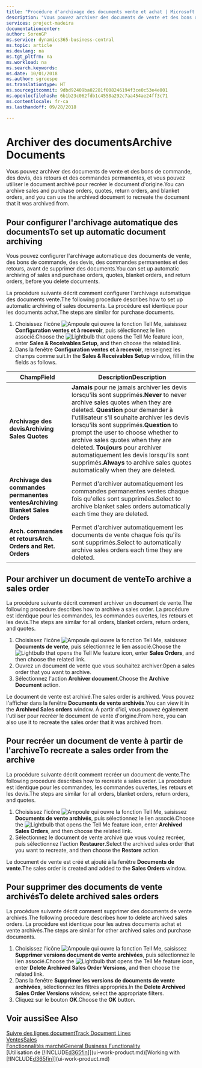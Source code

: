 ```yaml
---
title: "Procédure d'archivage des documents vente et achat | Microsoft Docs"
description: "Vous pouvez archiver des documents de vente et des bons de commande, des devis, des retours et des commandes permanentes, et vous pouvez utiliser le document archivé pour recréer le document d'origine."
services: project-madeira
documentationcenter: 
author: SorenGP
ms.service: dynamics365-business-central
ms.topic: article
ms.devlang: na
ms.tgt_pltfrm: na
ms.workload: na
ms.search.keywords: 
ms.date: 10/01/2018
ms.author: sgroespe
ms.translationtype: HT
ms.sourcegitcommit: 9dbd92409ba02281f008246194f3ce0c53e4e001
ms.openlocfilehash: 6b1b23c062fdb1c4558a292c7aa454ae24ff3c71
ms.contentlocale: fr-ca
ms.lasthandoff: 09/28/2018

---
```

# <a name="archive-documents"></a><span data-ttu-id="5c3a8-103">Archiver des documents</span><span class="sxs-lookup"><span data-stu-id="5c3a8-103">Archive Documents</span></span>
<span data-ttu-id="5c3a8-104">Vous pouvez archiver des documents de vente et des bons de commande, des devis, des retours et des commandes permanentes, et vous pouvez utiliser le document archivé pour recréer le document d'origine.</span><span class="sxs-lookup"><span data-stu-id="5c3a8-104">You can archive sales and purchase orders, quotes, return orders, and blanket orders, and you can use the archived document to recreate the document that it was archived from.</span></span>

## <a name="to-set-up-automatic-document-archiving"></a><span data-ttu-id="5c3a8-105">Pour configurer l'archivage automatique des documents</span><span class="sxs-lookup"><span data-stu-id="5c3a8-105">To set up automatic document archiving</span></span>  
<span data-ttu-id="5c3a8-106">Vous pouvez configurer l'archivage automatique des documents de vente, des bons de commande, des devis, des commandes permanentes et des retours, avant de supprimer des documents.</span><span class="sxs-lookup"><span data-stu-id="5c3a8-106">You can set up automatic archiving of sales and purchase orders, quotes, blanket orders, and return orders, before you delete documents.</span></span>

<span data-ttu-id="5c3a8-107">La procédure suivante décrit comment configurer l'archivage automatique des documents vente.</span><span class="sxs-lookup"><span data-stu-id="5c3a8-107">The following procedure describes how to set up automatic archiving of sales documents.</span></span> <span data-ttu-id="5c3a8-108">La procédure est identique pour les documents achat.</span><span class="sxs-lookup"><span data-stu-id="5c3a8-108">The steps are similar for purchase documents.</span></span>
1.  <span data-ttu-id="5c3a8-109">Choisissez l'icône ![Ampoule qui ouvre la fonction Tell Me](media/ui-search/search_small.png "Dites-moi ce que vous voulez faire"), saisissez **Configuration ventes et à recevoir**, puis sélectionnez le lien associé.</span><span class="sxs-lookup"><span data-stu-id="5c3a8-109">Choose the ![Lightbulb that opens the Tell Me feature](media/ui-search/search_small.png "Tell me what you want to do") icon, enter **Sales & Receivables Setup**, and then choose the related link.</span></span>
2. <span data-ttu-id="5c3a8-110">Dans la fenêtre **Configuration ventes et à recevoir**, renseignez les champs comme suit.</span><span class="sxs-lookup"><span data-stu-id="5c3a8-110">In the **Sales & Receivables Setup** window, fill in the fields as follows.</span></span>

|<span data-ttu-id="5c3a8-111">Champ</span><span class="sxs-lookup"><span data-stu-id="5c3a8-111">Field</span></span>|<span data-ttu-id="5c3a8-112">Description</span><span class="sxs-lookup"><span data-stu-id="5c3a8-112">Description</span></span>|
|-----|-----------|
|<span data-ttu-id="5c3a8-113">**Archivage des devis**</span><span class="sxs-lookup"><span data-stu-id="5c3a8-113">**Archiving Sales Quotes**</span></span>|<span data-ttu-id="5c3a8-114">**Jamais** pour ne jamais archiver les devis lorsqu'ils sont supprimés.</span><span class="sxs-lookup"><span data-stu-id="5c3a8-114">**Never** to never archive sales quotes when they are deleted.</span></span> <span data-ttu-id="5c3a8-115">**Question** pour demander à l'utilisateur s'il souhaite archiver les devis lorsqu'ils sont supprimés.</span><span class="sxs-lookup"><span data-stu-id="5c3a8-115">**Question** to prompt the user to choose whether to archive sales quotes when they are deleted.</span></span> <span data-ttu-id="5c3a8-116">**Toujours** pour archiver automatiquement les devis lorsqu'ils sont supprimés.</span><span class="sxs-lookup"><span data-stu-id="5c3a8-116">**Always** to archive sales quotes automatically when they are deleted.</span></span>|
|<span data-ttu-id="5c3a8-117">**Archivage des commandes permanentes ventes**</span><span class="sxs-lookup"><span data-stu-id="5c3a8-117">**Archiving Blanket Sales Orders**</span></span>|<span data-ttu-id="5c3a8-118">Permet d'archiver automatiquement les commandes permanentes ventes chaque fois qu'elles sont supprimées.</span><span class="sxs-lookup"><span data-stu-id="5c3a8-118">Select to archive blanket sales orders automatically each time they are deleted.</span></span>|
|<span data-ttu-id="5c3a8-119">**Arch. commandes et retours**</span><span class="sxs-lookup"><span data-stu-id="5c3a8-119">**Arch. Orders and Ret. Orders**</span></span>|<span data-ttu-id="5c3a8-120">Permet d'archiver automatiquement les documents de vente chaque fois qu'ils sont supprimés.</span><span class="sxs-lookup"><span data-stu-id="5c3a8-120">Select to automatically archive sales orders each time they are deleted.</span></span>|

## <a name="to-archive-a-sales-order"></a><span data-ttu-id="5c3a8-121">Pour archiver un document de vente</span><span class="sxs-lookup"><span data-stu-id="5c3a8-121">To archive a sales order</span></span>
<span data-ttu-id="5c3a8-122">La procédure suivante décrit comment archiver un document de vente.</span><span class="sxs-lookup"><span data-stu-id="5c3a8-122">The following procedure describes how to archive a sales order.</span></span> <span data-ttu-id="5c3a8-123">La procédure est identique pour les commandes, les commandes ouvertes, les retours et les devis.</span><span class="sxs-lookup"><span data-stu-id="5c3a8-123">The steps are similar for all orders, blanket orders, return orders, and quotes.</span></span>

1.  <span data-ttu-id="5c3a8-124">Choisissez l'icône ![Ampoule qui ouvre la fonction Tell Me](media/ui-search/search_small.png "Dites-moi ce que vous voulez faire"), saisissez **Documents de vente**, puis sélectionnez le lien associé.</span><span class="sxs-lookup"><span data-stu-id="5c3a8-124">Choose the ![Lightbulb that opens the Tell Me feature](media/ui-search/search_small.png "Tell me what you want to do") icon, enter **Sales Orders**, and then choose the related link.</span></span>  
2.  <span data-ttu-id="5c3a8-125">Ouvrez un document de vente que vous souhaitez archiver.</span><span class="sxs-lookup"><span data-stu-id="5c3a8-125">Open a sales order that you want to archive.</span></span>  
3.  <span data-ttu-id="5c3a8-126">Sélectionnez l'action **Archiver document**.</span><span class="sxs-lookup"><span data-stu-id="5c3a8-126">Choose the **Archive Document** action.</span></span>

<span data-ttu-id="5c3a8-127">Le document de vente est archivé.</span><span class="sxs-lookup"><span data-stu-id="5c3a8-127">The sales order is archived.</span></span> <span data-ttu-id="5c3a8-128">Vous pouvez l'afficher dans la fenêtre **Documents de vente archivés**.</span><span class="sxs-lookup"><span data-stu-id="5c3a8-128">You can view it in the **Archived Sales orders** window.</span></span> <span data-ttu-id="5c3a8-129">À partir d'ici, vous pouvez également l'utiliser pour recréer le document de vente d'origine.</span><span class="sxs-lookup"><span data-stu-id="5c3a8-129">From here, you can also use it to recreate the sales order that it was archived from.</span></span>

## <a name="to-recreate-a-sales-order-from-the-archive"></a><span data-ttu-id="5c3a8-130">Pour recréer un document de vente à partir de l'archive</span><span class="sxs-lookup"><span data-stu-id="5c3a8-130">To recreate a sales order from the archive</span></span>
<span data-ttu-id="5c3a8-131">La procédure suivante décrit comment recréer un document de vente.</span><span class="sxs-lookup"><span data-stu-id="5c3a8-131">The following procedure describes how to recreate a sales order.</span></span> <span data-ttu-id="5c3a8-132">La procédure est identique pour les commandes, les commandes ouvertes, les retours et les devis.</span><span class="sxs-lookup"><span data-stu-id="5c3a8-132">The steps are similar for all orders, blanket orders, return orders, and quotes.</span></span>

1.  <span data-ttu-id="5c3a8-133">Choisissez l'icône ![Ampoule qui ouvre la fonction Tell Me](media/ui-search/search_small.png "Dites-moi ce que vous voulez faire"), saisissez **Documents de vente archivés**, puis sélectionnez le lien associé.</span><span class="sxs-lookup"><span data-stu-id="5c3a8-133">Choose the ![Lightbulb that opens the Tell Me feature](media/ui-search/search_small.png "Tell me what you want to do") icon, enter **Archived Sales Orders**, and then choose the related link.</span></span>
2.  <span data-ttu-id="5c3a8-134">Sélectionnez le document de vente archivé que vous voulez recréer, puis sélectionnez l'action **Restaurer**.</span><span class="sxs-lookup"><span data-stu-id="5c3a8-134">Select the archived sales order that you want to recreate, and then choose the **Restore** action.</span></span>  

<span data-ttu-id="5c3a8-135">Le document de vente est créé et ajouté à la fenêtre **Documents de vente**.</span><span class="sxs-lookup"><span data-stu-id="5c3a8-135">The sales order is created and added to the **Sales Orders** window.</span></span>

## <a name="to-delete-archived-sales-orders"></a><span data-ttu-id="5c3a8-136">Pour supprimer des documents de vente archivés</span><span class="sxs-lookup"><span data-stu-id="5c3a8-136">To delete archived sales orders</span></span>
<span data-ttu-id="5c3a8-137">La procédure suivante décrit comment supprimer des documents de vente archivés.</span><span class="sxs-lookup"><span data-stu-id="5c3a8-137">The following procedure describes how to delete archived sales orders.</span></span> <span data-ttu-id="5c3a8-138">La procédure est identique pour les autres documents achat et vente archivés.</span><span class="sxs-lookup"><span data-stu-id="5c3a8-138">The steps are similar for other archived sales and purchase documents.</span></span>

1.  <span data-ttu-id="5c3a8-139">Choisissez l'icône ![Ampoule qui ouvre la fonction Tell Me](media/ui-search/search_small.png "Dites-moi ce que vous voulez faire"), saisissez **Supprimer versions document de vente archivées**, puis sélectionnez le lien associé.</span><span class="sxs-lookup"><span data-stu-id="5c3a8-139">Choose the ![Lightbulb that opens the Tell Me feature](media/ui-search/search_small.png "Tell me what you want to do") icon, enter **Delete Archived Sales Order Versions**, and then choose the related link.</span></span>  
2.  <span data-ttu-id="5c3a8-140">Dans la fenêtre **Supprimer les versions de documents de vente archivées**, sélectionnez les filtres appropriés.</span><span class="sxs-lookup"><span data-stu-id="5c3a8-140">In the **Delete Archived Sales Order Versions** window, select the appropriate filters.</span></span>  
3.  <span data-ttu-id="5c3a8-141">Cliquez sur le bouton **OK**.</span><span class="sxs-lookup"><span data-stu-id="5c3a8-141">Choose the **OK** button.</span></span>

## <a name="see-also"></a><span data-ttu-id="5c3a8-142">Voir aussi</span><span class="sxs-lookup"><span data-stu-id="5c3a8-142">See Also</span></span>
[<span data-ttu-id="5c3a8-143">Suivre des lignes document</span><span class="sxs-lookup"><span data-stu-id="5c3a8-143">Track Document Lines</span></span>](across-how-to-track-document-lines.md)  
[<span data-ttu-id="5c3a8-144">Ventes</span><span class="sxs-lookup"><span data-stu-id="5c3a8-144">Sales</span></span>](sales-manage-sales.md)  
[<span data-ttu-id="5c3a8-145">Fonctionnalités marché</span><span class="sxs-lookup"><span data-stu-id="5c3a8-145">General Business Functionality</span></span>](ui-across-business-areas.md)  
<span data-ttu-id="5c3a8-146">[Utilisation de [!INCLUDE[d365fin](includes/d365fin_md.md)]](ui-work-product.md)</span><span class="sxs-lookup"><span data-stu-id="5c3a8-146">[Working with [!INCLUDE[d365fin](includes/d365fin_md.md)]](ui-work-product.md)</span></span>

